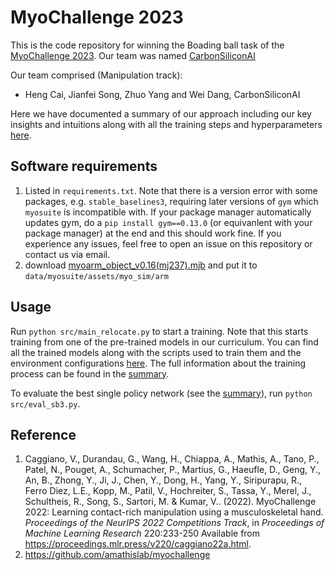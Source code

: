# MyoChallenge 2023

This is the code repository for winning the Boading ball task of the [MyoChallenge 2023](https://sites.google.com/view/myosuite/myochallenge/myochallenge-2023). Our team was named [CarbonSiliconAI](https://carbonsilicon.ai/)

Our team comprised (Manipulation track):
- Heng Cai, Jianfei Song, Zhuo Yang and Wei Dang, CarbonSiliconAI

Here we have documented a summary of our approach including our key insights and intuitions along with all the training steps and hyperparameters [here](docs/summary.md).

## Software requirements

1. Listed in `requirements.txt`. Note that there is a version error with some packages, e.g. `stable_baselines3`, requiring later versions of `gym` which `myosuite` is incompatible with. If your package manager automatically updates gym, do a `pip install gym==0.13.0` (or equivanlent with your package manager) at the end and this should work fine. If you experience any issues, feel free to open an issue on this repository or contact us via email.
2. download [myoarm_object_v0.16(mj237).mjb](https://github.com/MyoHub/myo_sim/blob/aff0bc096d98085ee0a6befd613cc9fbff024944/arm/myoarm_object_v0.16(mj237).mjb) and put it to ``data/myosuite/assets/myo_sim/arm``

## Usage

Run `python src/main_relocate.py` to start a training. Note that this starts training from one of the pre-trained models in our curriculum. You can find all the trained models along with the scripts used to train them and the environment configurations [here](trained_models). The full information about the training process can be found in the [summary](docs/summary.md).

To evaluate the best single policy network (see the [summary](docs/summary.md)), run `python src/eval_sb3.py`.

## Reference
1. Caggiano, V., Durandau, G., Wang, H., Chiappa, A., Mathis, A., Tano, P., Patel, N., Pouget, A., Schumacher, P., Martius, G., Haeufle, D., Geng, Y., An, B., Zhong, Y., Ji, J., Chen, Y., Dong, H., Yang, Y., Siripurapu, R., Ferro Diez, L.E., Kopp, M., Patil, V., Hochreiter, S., Tassa, Y., Merel, J., Schultheis, R., Song, S., Sartori, M. &amp; Kumar, V.. (2022). MyoChallenge 2022: Learning contact-rich manipulation using a musculoskeletal hand. <i>Proceedings of the NeurIPS 2022 Competitions Track</i>, in <i>Proceedings of Machine Learning Research</i> 220:233-250 Available from https://proceedings.mlr.press/v220/caggiano22a.html.
2. https://github.com/amathislab/myochallenge

